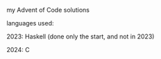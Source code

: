 my Advent of Code solutions


languages used:

2023: Haskell (done only the start, and not in 2023)

2024: C
